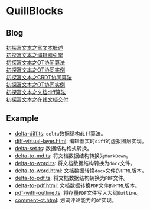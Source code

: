 # QuillBlocks

## Blog
[初探富文本之富文本概述](https://github.com/WindrunnerMax/EveryDay/blob/master/Plugin/初探富文本之富文本概述.md)     
[初探富文本之编辑器引擎](https://github.com/WindrunnerMax/EveryDay/blob/master/Plugin/初探富文本之编辑器引擎.md)     
[初探富文本之OT协同算法](https://github.com/WindrunnerMax/EveryDay/blob/master/Plugin/初探富文本之OT协同算法.md)      
[初探富文本之OT协同实例](https://github.com/WindrunnerMax/EveryDay/blob/master/Plugin/初探富文本之OT协同实例.md)     
[初探富文本之CRDT协同算法](https://github.com/WindrunnerMax/EveryDay/blob/master/Plugin/初探富文本之CRDT协同算法.md)     
[初探富文本之OT协同实例](https://github.com/WindrunnerMax/EveryDay/blob/master/Plugin/初探富文本之OT协同实例.md)      
[初探富文本之文档diff算法](https://github.com/WindrunnerMax/EveryDay/blob/master/Plugin/初探富文本之文档diff算法.md)   
[初探富文本之在线文档交付](https://github.com/WindrunnerMax/EveryDay/blob/master/Plugin/初探富文本之在线文档交付.md)   

## Example

* [delta-diff.ts](https://codesandbox.io/p/devbox/zen-goldberg-z9l5sl): `delta`数据结构`diff`算法。 
* [diff-virtual-layer.html](./examples/diff-virtual-layer.html): 编辑器实时`diff`的虚拟图层实现。
* [delta-set.ts](./examples/delta-set.ts): 数据结构格式转换。
* [delta-to-md.ts](./examples/delta-to-md.ts): 将文档数据结构转换为`MarkDown`。
* [delta-to-word.ts](./examples/delta-to-word.ts): 将文档数据结构转换为`docx`文件。
* [delta-to-word.html](./examples/delta-to-word.html): 文档数据转换`docx`文件的`HTML`版本。
* [delta-to-pdf.ts](./examples/delta-to-pdf.ts): 将文档数据结构转换为`PDF`文件。
* [delta-to-pdf.html](./examples/delta-to-pdf.html): 文档数据转换`PDF`文件的`HTML`版本。
* [pdf-with-outline.ts](./examples/pdf-with-outline.ts): 将存量`PDF`文件写入大纲`Outline`。
* [comment-ot.html](./examples/comment-ot.html): 划词评论能力的`OT`实现。
